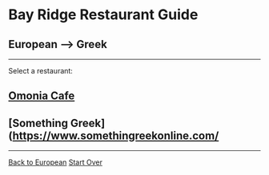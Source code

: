 # Bay Ridge Restaurant Guide
## European --> Greek
---
Select a restaurant:
## [Omonia Cafe](https://omoniacafe.com/)
## [Something Greek](https://www.somethingreekonline.com/
---
[Back to European](european.md)
[Start Over](../home.md)
